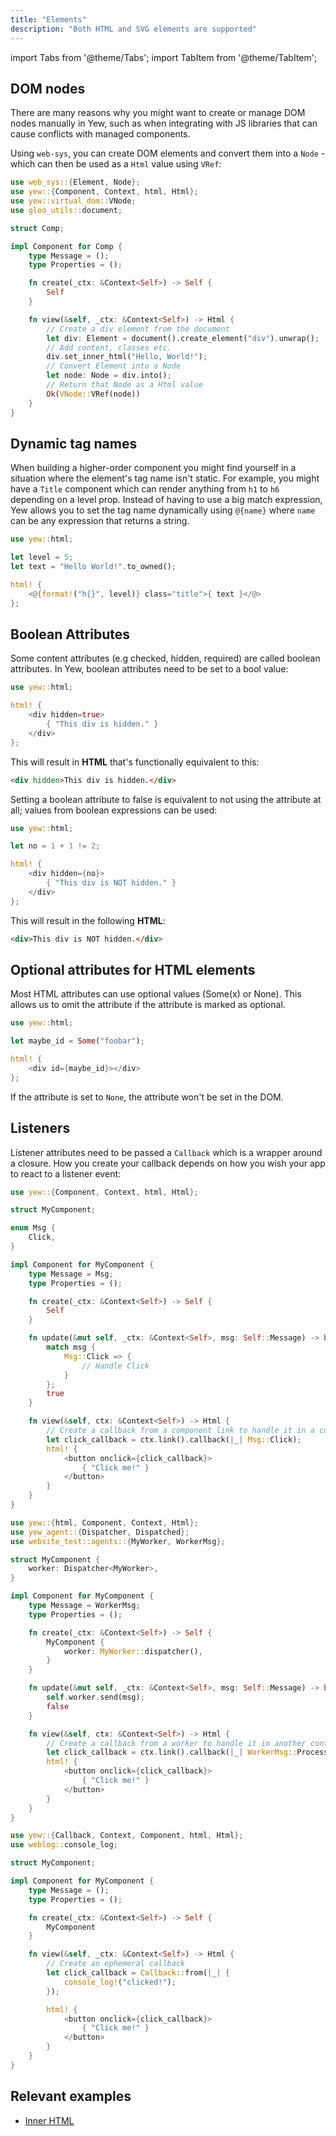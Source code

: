 ```yaml
---
title: "Elements"
description: "Both HTML and SVG elements are supported"
---
```


import Tabs from '@theme/Tabs';
import TabItem from '@theme/TabItem';

## DOM nodes

There are many reasons why you might want to create or manage DOM nodes manually in Yew, such as
when integrating with JS libraries that can cause conflicts with managed components.

Using `web-sys`, you can create DOM elements and convert them into a `Node` - which can then be
used as a `Html` value using `VRef`:

```rust
use web_sys::{Element, Node};
use yew::{Component, Context, html, Html};
use yew::virtual_dom::VNode;
use gloo_utils::document;

struct Comp;

impl Component for Comp {
    type Message = ();
    type Properties = ();

    fn create(_ctx: &Context<Self>) -> Self {
        Self
    }

    fn view(&self, _ctx: &Context<Self>) -> Html {
        // Create a div element from the document
        let div: Element = document().create_element("div").unwrap();
        // Add content, classes etc.
        div.set_inner_html("Hello, World!");
        // Convert Element into a Node
        let node: Node = div.into();
        // Return that Node as a Html value
        Ok(VNode::VRef(node))
    }
}
```

## Dynamic tag names

When building a higher-order component you might find yourself in a situation where the element's tag name isn't static.
For example, you might have a `Title` component which can render anything from `h1` to `h6` depending on a level prop.
Instead of having to use a big match expression, Yew allows you to set the tag name dynamically
using `@{name}` where `name` can be any expression that returns a string.

```rust
use yew::html;

let level = 5;
let text = "Hello World!".to_owned();

html! {
    <@{format!("h{}", level)} class="title">{ text }</@>
};
```

## Boolean Attributes

Some content attributes (e.g checked, hidden, required) are called boolean attributes. In Yew,
boolean attributes need to be set to a bool value:

```rust
use yew::html;

html! {
    <div hidden=true>
        { "This div is hidden." }
    </div>
};
```

This will result in **HTML** that's functionally equivalent to this:

```html
<div hidden>This div is hidden.</div>
```

Setting a boolean attribute to false is equivalent to not using the attribute at all; values from
boolean expressions can be used:

```rust
use yew::html;

let no = 1 + 1 != 2;

html! {
    <div hidden={no}>
        { "This div is NOT hidden." }
    </div>
};
```

This will result in the following **HTML**:

```html
<div>This div is NOT hidden.</div>
```

## Optional attributes for HTML elements

Most HTML attributes can use optional values (Some(x) or None). This allows us to omit the attribute if the attribute is marked as optional.

```rust
use yew::html;

let maybe_id = Some("foobar");

html! {
    <div id={maybe_id}></div>
};
```

If the attribute is set to `None`, the attribute won't be set in the DOM.

## Listeners

Listener attributes need to be passed a `Callback` which is a wrapper around a closure. How you create your callback depends on how you wish your app to react to a listener event:

<Tabs>
  <TabItem value="Component handler" label="Component handler">

```rust
use yew::{Component, Context, html, Html};

struct MyComponent;

enum Msg {
    Click,
}

impl Component for MyComponent {
    type Message = Msg;
    type Properties = ();

    fn create(_ctx: &Context<Self>) -> Self {
        Self
    }

    fn update(&mut self, _ctx: &Context<Self>, msg: Self::Message) -> bool {
        match msg {
            Msg::Click => {
                // Handle Click
            }
        };
        true
    }

    fn view(&self, ctx: &Context<Self>) -> Html {
        // Create a callback from a component link to handle it in a component
        let click_callback = ctx.link().callback(|_| Msg::Click);
        html! {
            <button onclick={click_callback}>
                { "Click me!" }
            </button>
        }
    }
}
```

  </TabItem>
  <TabItem value="Agent Handler" label="Agent Handler">

```rust
use yew::{html, Component, Context, Html};
use yew_agent::{Dispatcher, Dispatched};
use website_test::agents::{MyWorker, WorkerMsg};

struct MyComponent {
    worker: Dispatcher<MyWorker>,
}

impl Component for MyComponent {
    type Message = WorkerMsg;
    type Properties = ();

    fn create(_ctx: &Context<Self>) -> Self {
        MyComponent {
            worker: MyWorker::dispatcher(),
        }
    }

    fn update(&mut self, _ctx: &Context<Self>, msg: Self::Message) -> bool {
        self.worker.send(msg);
        false
    }

    fn view(&self, ctx: &Context<Self>) -> Html {
        // Create a callback from a worker to handle it in another context
        let click_callback = ctx.link().callback(|_| WorkerMsg::Process);
        html! {
            <button onclick={click_callback}>
                { "Click me!" }
            </button>
        }
    }
}
```

  </TabItem>
  <TabItem value="Other Cases" label="Other Cases">

```rust
use yew::{Callback, Context, Component, html, Html};
use weblog::console_log;

struct MyComponent;

impl Component for MyComponent {
    type Message = ();
    type Properties = ();

    fn create(_ctx: &Context<Self>) -> Self {
        MyComponent
    }

    fn view(&self, _ctx: &Context<Self>) -> Html {
        // Create an ephemeral callback
        let click_callback = Callback::from(|_| {
            console_log!("clicked!");
        });

        html! {
            <button onclick={click_callback}>
                { "Click me!" }
            </button>
        }
    }
}
```

  </TabItem>
</Tabs>

## Relevant examples

- [Inner HTML](https://github.com/yewstack/yew/tree/master/examples/inner_html)

